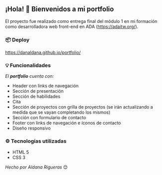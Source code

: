 ## **¡Hola!** 👋  Bienvenidos a mi portfolio
El proyecto fue realizado como entrega final del módulo 1 en mi formación como desarrolladora web front-end en ADA (https://adaitw.org/).

### 📦 Deploy
https://danaldana.github.io/portfolio/

### 💡 Funcionalidades

*El **portfolio** cuenta con:*

* Header con links de navegación
* Sección de presentación
* Sección de habilidades
* Cita
* Sección de proyectos con grilla de proyectos (se irán actualizando a medida que se vayan completando los mismos)
* Sección con formulario de contacto
* Footer con links de navegación e íconos de contacto
* Diseño responsivo

### ⚙️ Tecnologías utilizadas

* HTML 5
* CSS 3

*Hecho por Aldana Rigueras* 😊

